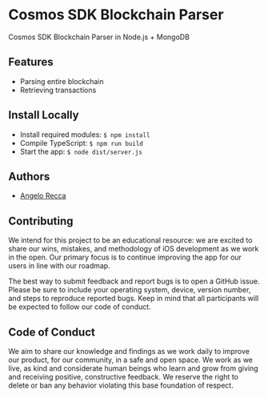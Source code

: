 # Cosmos SDK Blockchain Parser

Cosmos SDK Blockchain Parser in Node.js + MongoDB

## Features

- Parsing entire blockchain
- Retrieving transactions

## Install Locally

- Install required modules:
  `$ npm install`
- Compile TypeScript:
  `$ npm run build`
- Start the app:
  `$ node dist/server.js`

## Authors

- [Angelo Recca](https://github.com/angelorc)

## Contributing

We intend for this project to be an educational resource: we are excited to
share our wins, mistakes, and methodology of iOS development as we work
in the open. Our primary focus is to continue improving the app for our users in
line with our roadmap.

The best way to submit feedback and report bugs is to open a GitHub issue.
Please be sure to include your operating system, device, version number, and
steps to reproduce reported bugs. Keep in mind that all participants will be
expected to follow our code of conduct.

## Code of Conduct

We aim to share our knowledge and findings as we work daily to improve our
product, for our community, in a safe and open space. We work as we live, as
kind and considerate human beings who learn and grow from giving and receiving
positive, constructive feedback. We reserve the right to delete or ban any
behavior violating this base foundation of respect.

